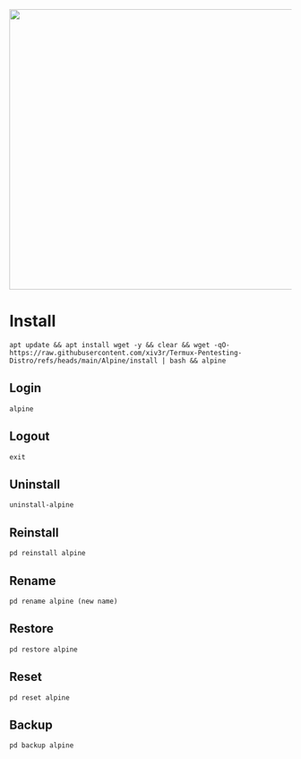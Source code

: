 <img width="800" height="500" src="https://github.com/xiv3r/Termux-Pentesting-Distro/blob/main/Alpine/alpine.png">

# Install
```
apt update && apt install wget -y && clear && wget -qO- https://raw.githubusercontent.com/xiv3r/Termux-Pentesting-Distro/refs/heads/main/Alpine/install | bash && alpine
```
## Login
```
alpine 
```
## Logout
```
exit
```
## Uninstall
```
uninstall-alpine
```
## Reinstall
```
pd reinstall alpine 
```
## Rename
```
pd rename alpine (new name)
```
## Restore
```
pd restore alpine
```
## Reset 
```
pd reset alpine
```
## Backup 
```
pd backup alpine
```
